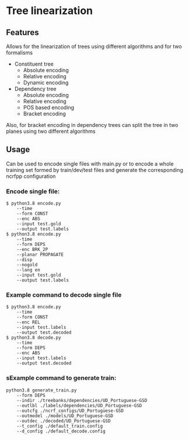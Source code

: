 # Tree linearization

## Features

Allows for the linearization of trees using different algorithms and for two formalisms

- Constituent tree
	- Absolute encoding
	- Relative encoding
	- Dynamic encoding
- Dependency tree
	- Absolute encoding
	- Relative encoding
	- POS based encoding
	- Bracket encoding

Also, for bracket encoding in dependency trees can split the tree in two planes using two different algorithms

## Usage

Can be used to encode single files with main.py or to encode a whole training set formed by train/dev/test files and generate the corresponding ncrfpp configuration

### Encode single file:
```
$ python3.8 encode.py 
	--time 
	--form CONST 
	--enc ABS 
	--input test.gold 
	--output test.labels
$ python3.8 encode.py 
	--time 
	--form DEPS 
	--enc BRK_2P 
	--planar PROPAGATE 
	--disp 
	--nogold 
	--lang en 
	--input test.gold 
	--output test.labels
```
### Example command to decode single file
```
$ python3.8 encode.py 
	--time 
	--form CONST 
	--enc REL
	--input test.labels 
	--output test.decoded
$ python3.8 decode.py 
	--time 
	--form DEPS 
	--enc ABS 
	--input test.labels 
	--output test.decoded
```
### sExample command to generate train:
```
python3.8 generate_train.py 
	--form DEPS 
	--indir ./treebanks/dependencies/UD_Portuguese-GSD  
	--outlbl ./labels/dependencies/UD_Portuguese-GSD    
	--outcfg ./ncrf_configs/UD_Portuguese-GSD   
	--outmodel ./models/UD_Portuguese-GSD   
	--outdec ./decoded/UD_Portuguese-GSD    
	--t_config ./default_train.config 
	--d_config ./default_decode.config
```